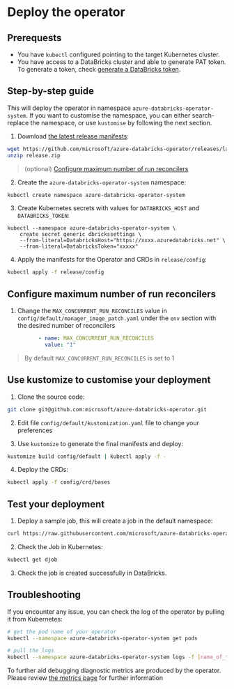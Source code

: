 # Deploy the operator

## Prerequests

- You have `kubectl` configured pointing to the target Kubernetes cluster.
- You have access to a DataBricks cluster and able to generate PAT token. To generate a token, check
  [generate a DataBricks token](https://docs.databricks.com/api/latest/authentication.html#generate-a-token).

## Step-by-step guide

This will deploy the operator in namespace `azure-databricks-operator-system`. If you want to customise
the namespace, you can either search-replace the namespace, or use `kustomise` by following the next
section.

1. Download [the latest release manifests](https://github.com/microsoft/azure-databricks-operator/releases):

```sh
wget https://github.com/microsoft/azure-databricks-operator/releases/latest/download/release.zip
unzip release.zip
```

> (optional) [Configure maximum number of run reconcilers](##configure-maximum-number-of-run-reconcilers)

2. Create the `azure-databricks-operator-system` namespace:

```sh
kubectl create namespace azure-databricks-operator-system
```

3. Create Kubernetes secrets with values for `DATABRICKS_HOST` and `DATABRICKS_TOKEN`:

```shell
kubectl --namespace azure-databricks-operator-system \
    create secret generic dbrickssettings \
    --from-literal=DatabricksHost="https://xxxx.azuredatabricks.net" \
    --from-literal=DatabricksToken="xxxxx"
```

4. Apply the manifests for the Operator and CRDs in `release/config`:

```sh
kubectl apply -f release/config
```

## Configure maximum number of run reconcilers

1. Change the `MAX_CONCURRENT_RUN_RECONCILES` value in `config/default/manager_image_patch.yaml` under the `env` section with the desired number of reconcilers
```yaml
          - name: MAX_CONCURRENT_RUN_RECONCILES
            value: "1"
```

> By default `MAX_CONCURRENT_RUN_RECONCILES` is set to 1 

## Use kustomize to customise your deployment

1. Clone the source code:

```sh
git clone git@github.com:microsoft/azure-databricks-operator.git
```

2. Edit file `config/default/kustomization.yaml` file to change your preferences

3. Use `kustomize` to generate the final manifests and deploy:

```sh
kustomize build config/default | kubectl apply -f -
```

4. Deploy the CRDs:

```sh
kubectl apply -f config/crd/bases
```

## Test your deployment

1. Deploy a sample job, this will create a job in the default namespace:

```sh
curl https://raw.githubusercontent.com/microsoft/azure-databricks-operator/master/config/samples/databricks_v1alpha1_djob.yaml | kubectl apply -f -
```

2. Check the Job in Kubernetes:

```sh
kubectl get djob
```

3. Check the job is created successfully in DataBricks.

## Troubleshooting

If you encounter any issue, you can check the log of the operator by pulling it from Kubernetes:

```sh
# get the pod name of your operator
kubectl --namespace azure-databricks-operator-system get pods

# pull the logs
kubectl --namespace azure-databricks-operator-system logs -f [name_of_the_operator_pod]
```

To further aid debugging diagnostic metrics are produced by the operator. Please review [the metrics page](metrics.md) for further information